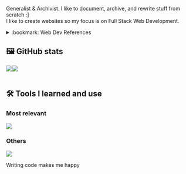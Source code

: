 Generalist & Archivist. I like to document, archive, and rewrite stuff from scratch :] <br>
I like to create websites so my focus is on Full Stack Web Development. <br>

<details>
  <summary>:bookmark: Web Dev References</summary>
    :scroll: Official Docs <br>
      <a href="https://developer.mozilla.org/en-US/" target="_blank">MDN Web Docs</a> |
      <a href="https://git-scm.com/doc" target="_blank">Git Docs</a> <br>
    :globe_with_meridians: <br>
      <a href="https://css-tricks.com/" target="_blank">CSS Tricks</a> |
      <a href="https://mobbin.com/discover/sites/latest" target="_blank">Mobbin</a> |
      <a href="https://www.atlassian.com/git" target="_blank">Atlassian</a> <br>
    :video_camera: <br>
      <a href="https://m.youtube.com/@WebDevSimplified" target="_blank">Web Dev Simplified</a> |
      <a href="https://m.youtube.com/@coding2go" target="_blank">Coding2Go</a> <br>
</details>

## :framed_picture: GitHub stats
<div style="display: flex;">
<img src="https://github-readme-stats.vercel.app/api?username=giannasaurus&show_icons=true&theme=transparent"></a>
<img src="https://github-readme-stats.vercel.app/api/top-langs/?username=giannasaurus&layout=compact&theme=transparent"</a>
</div> <br>
<!--
![Gianna's GitHub stats](https://github-readme-stats.vercel.app/api?username=giannasaurus&show_icons=true&theme=transparent)
[![Top Langs](https://github-readme-stats.vercel.app/api/top-langs/?username=giannasaurus&layout=compact&theme=transparent)](https://github.com/giannasaurus/github-readme-stats)
-->

## :hammer_and_wrench: Tools I learned and use
### Most relevant
<div align='left'>
  <img src="https://skillicons.dev/icons?i=html,css,js,git,github,nodejs,npm,express,vscode&theme=dark" />
</p>

### Others
<p align='left'>
  <img src="https://skillicons.dev/icons?i=c,cs,java,jquery,figma,notion,md,visualstudio,sublime,replit&theme=dark" />
</p>


Writing code makes me happy